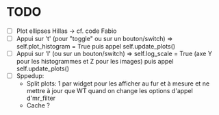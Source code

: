 # TODO

- [ ] Plot ellipses Hillas -> cf. code Fabio
- [ ] Appui sur 't' (pour "toggle" ou sur un bouton/switch) => self.plot_histogram = True puis appel self.update_plots()
- [ ] Appui sur 'l' (ou sur un bouton/switch) => self.log_scale = True (axe Y pour les histogrammes et Z pour les images) puis appel self.update_plots()
- [ ] Sppedup:
    - Split plots: 1 par widget pour les afficher au fur et à mesure et ne mettre à jour que WT quand on change les options d'appel d'mr_filter
    - Cache ?
